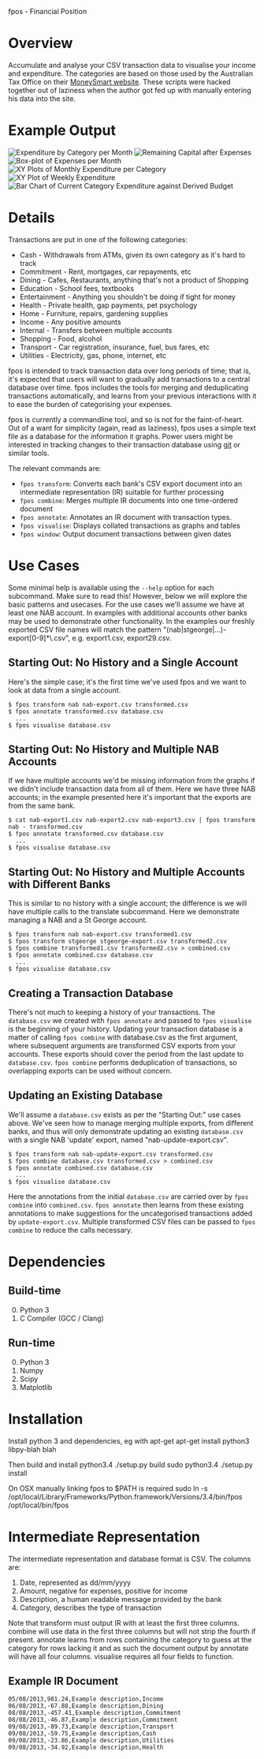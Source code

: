 fpos - Financial Position

Overview
========

Accumulate and analyse your CSV transaction data to visualise your income and
expenditure.  The categories are based on those used by the Australian Tax
Office on their [MoneySmart website](https://www.moneysmart.gov.au/). These scripts were hacked together out
of laziness when the author got fed up with manually entering his data into the
site.

Example Output
========

![Expenditure by Category per Month](examples/figure_1.png)
![Remaining Capital after Expenses](examples/figure_2.png)
![Box-plot of Expenses per Month](examples/figure_3.png)
![XY Plots of Monthly Expenditure per Category](examples/figure_4.png)
![XY Plot of Weekly Expenditure](examples/figure_5.png)
![Bar Chart of Current Category Expenditure against Derived Budget](examples/figure_6.png)

Details
=======

Transactions are put in one of the following categories:

* Cash - Withdrawals from ATMs, given its own category as it's hard to track
* Commitment - Rent, mortgages, car repayments, etc
* Dining - Cafes, Restaurants, anything that's not a product of Shopping
* Education - School fees, textbooks
* Entertainment - Anything you shouldn't be doing if tight for money
* Health - Private health, gap payments, pet psychology
* Home - Furniture, repairs, gardening supplies
* Income - Any positive amounts
* Internal - Transfers between multiple accounts
* Shopping - Food, alcohol
* Transport - Car registration, insurance, fuel, bus fares, etc
* Utilities - Electricity, gas, phone, internet, etc

fpos is intended to track transaction data over long periods of time; that is,
it's expected that users will want to gradually add transactions to a central
database over time. fpos includes the tools for merging and deduplicating
transactions automatically, and learns from your previous interactions with it
to ease the burden of categorising your expenses.

fpos is currently a commandline tool, and so is not for the faint-of-heart. Out
of a want for simplicity (again, read as laziness), fpos uses a simple text
file as a database for the information it graphs. Power users might be
interested in tracking changes to their transaction database using [git](http://git-scm.com/) or
similar tools.

The relevant commands are:

* `fpos transform`: Converts each bank's CSV export document into an intermediate
  representation (IR) suitable for further processing
* `fpos combine`: Merges multiple IR documents into one time-ordered document
* `fpos annotate`: Annotates an IR document with transaction types.
* `fpos visualise`: Displays collated transactions as graphs and tables
* `fpos window`: Output document transactions between given dates


Use Cases
=========

Some minimal help is available using the `--help` option for each subcommand.
Make sure to read this! However, below we will explore the basic patterns and
usecases. For the use cases we'll assume we have at least one NAB account. In
examples with additional accounts other banks may be used to demonstrate other
functionality. In the examples our freshly exported CSV file names will match
the pattern "(nab|stgeorge|...)-export[0-9]\*\\.csv", e.g. export1.csv, export29.csv.

Starting Out: No History and a Single Account
---------------------------------------------

Here's the simple case; it's the first time we've used fpos and we want to look
at data from a single account.

    $ fpos transform nab nab-export.csv transformed.csv
    $ fpos annotate transformed.csv database.csv
      ...
    $ fpos visualise database.csv

Starting Out: No History and Multiple NAB Accounts
--------------------------------------------------

If we have multiple accounts we'd be missing information from the graphs if we
didn't include transaction data from all of them. Here we have three NAB
accounts; in the example presented here it's important that the exports are
from the same bank.

    $ cat nab-export1.csv nab-export2.csv nab-export3.csv | fpos transform nab - transformed.csv
    $ fpos annotate transformed.csv database.csv
      ...
    $ fpos visualise database.csv

Starting Out: No History and Multiple Accounts with Different Banks
-------------------------------------------------------------------

This is similar to no history with a single account; the difference is we will
have multiple calls to the translate subcommand. Here we demonstrate managing a
NAB and a St George account.

    $ fpos transform nab nab-export.csv transformed1.csv
    $ fpos transform stgeorge stgeorge-export.csv transformed2.csv
    $ fpos combine transformed1.csv transformed2.csv > combined.csv
    $ fpos annotate combined.csv database.csv
      ...
    $ fpos visualise database.csv

Creating a Transaction Database
-------------------------------

There's not much to keeping a history of your transactions. The `database.csv`
we created with `fpos annotate` and passed to `fpos visualise` is the beginning
of your history. Updating your transaction database is a matter of calling
`fpos combine` with database.csv as the first argument, where subsequent
arguments are transformed CSV exports from your accounts. These exports should
cover the period from the last update to `database.csv`. `fpos combine`
performs deduplication of transactions, so overlapping exports can be used
without concern.

Updating an Existing Database
-----------------------------

We'll assume a `database.csv` exists as per the "Starting Out:" use cases
above. We've seen how to manage merging multiple exports, from different banks,
and thus will only demonstrate updating an existing `database.csv` with a
single NAB 'update' export, named "nab-update-export.csv".

    $ fpos transform nab nab-update-export.csv transformed.csv
    $ fpos combine database.csv transformed.csv > combined.csv
    $ fpos annotate combined.csv database.csv
      ...
    $ fpos visualise database.csv

Here the annotations from the initial `database.csv` are carried over by `fpos
combine` into `combined.csv`. `fpos annotate` then learns from these existing
annotations to make suggestions for the uncategorised transactions added by
`update-export.csv`. Multiple transformed CSV files can be passed to `fpos
combine` to reduce the calls necessary.

Dependencies
============

Build-time
----------

0. Python 3
1. C Compiler (GCC / Clang)

Run-time
--------

0. Python 3
1. Numpy
2. Scipy
3. Matplotlib

Installation
============

Install python 3 and dependencies, eg with apt-get
	apt-get install python3 libpy-blah blah

Then build and install
python3.4 ./setup.py build
sudo python3.4 ./setup.py install

On OSX manually linking fpos to $PATH is required
sudo ln -s /opt/local/Library/Frameworks/Python.framework/Versions/3.4/bin/fpos /opt/local/bin/fpos

Intermediate Representation
===========================

The intermediate representation and database format is CSV. The columns are:

1. Date, represented as dd/mm/yyyy
2. Amount, negative for expenses, positive for income
3. Description, a human readable message provided by the bank
4. Category, describes the type of transaction

Note that transform must output IR with at least the first three columns.
combine will use data in the first three columns but will not strip the fourth
if present. annotate learns from rows containing the category to guess at the
category for rows lacking it and as such the document output by annotate will
have all four columns. visualise requires all four fields to function.

Example IR Document
-------------------

    05/08/2013,981.24,Example description,Income
    06/08/2013,-67.88,Example description,Dining
    08/08/2013,-457.41,Example description,Commitment
    08/08/2013,-46.87,Example description,Commitment
    09/08/2013,-89.73,Example description,Transport
    09/08/2013,-59.75,Example description,Cash
    09/08/2013,-23.86,Example description,Utilities
    09/08/2013,-34.92,Example description,Health
